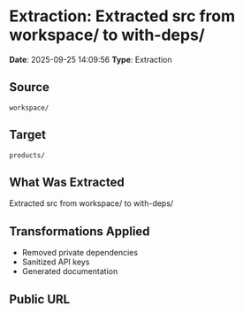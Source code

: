 # Extraction: Extracted src from workspace/ to with-deps/

**Date**: 2025-09-25 14:09:56
**Type**: Extraction

## Source
`workspace/`

## Target
`products/`

## What Was Extracted
Extracted src from workspace/ to with-deps/

## Transformations Applied
- Removed private dependencies
- Sanitized API keys
- Generated documentation

## Public URL

